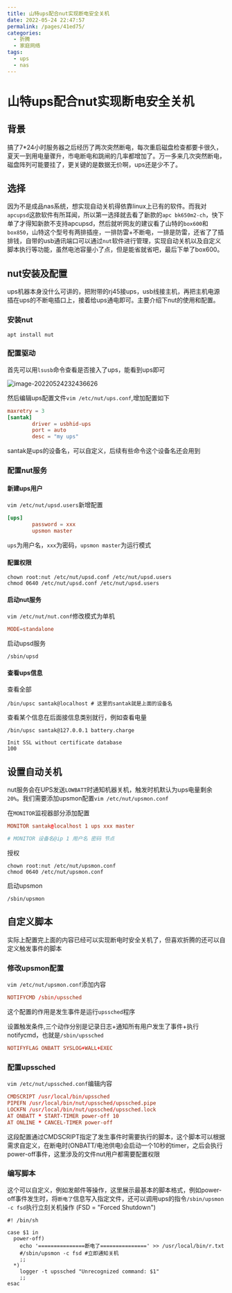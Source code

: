 ```yaml
---
title: 山特ups配合nut实现断电安全关机
date: 2022-05-24 22:47:57
permalink: /pages/41ed75/
categories:
  - 折腾
  - 家庭网络
tags:
  - ups
  - nas
---
```

# 山特ups配合nut实现断电安全关机

## 背景

搞了7*24小时服务器之后经历了两次突然断电，每次重启磁盘检查都要卡很久，夏天一到用电量骤升，市电断电和跳闸的几率都增加了。万一多来几次突然断电，磁盘阵列可能要挂了，更关键的是数据无价啊，ups还是少不了。

## 选择

因为不是成品nas系统，想实现自动关机得依靠linux上已有的软件。而我对`apcupsd`这款软件有所耳闻，所以第一选择就去看了新款的`apc bk650m2-ch`，快下单了才得知新款不支持apcupsd，然后就听网友的建议看了山特的`box600`和`box850`，山特这个型号有两排插座，一排防雷+不断电，一排是防雷，还省了了插排钱，自带的usb通讯端口可以通过`nut`软件进行管理，实现自动关机以及自定义脚本执行等功能，虽然电池容量小了点，但是能省就省吧，最后下单了box600。

## nut安装及配置

ups机器本身没什么可讲的，把附带的rj45接ups，usb线接主机，再把主机电源插在ups的不断电插口上，接着给ups通电即可。主要介绍下nut的使用和配置。



### 安装nut

`apt install nut`

### 配置驱动

首先可以用`lsusb`命令查看是否接入了ups，能看到ups即可

![image-20220524232436626](http://io.storyxc.com/blog/image-20220524232436626.png)

然后编辑ups配置文件`vim /etc/nut/ups.conf`,增加配置如下

```conf
maxretry = 3
[santak]
        driver = usbhid-ups
        port = auto
        desc = "my ups"
```

santak是ups的设备名，可以自定义，后续有些命令这个设备名还会用到



### 配置nut服务

#### 新建ups用户

`vim /etc/nut/upsd.users`新增配置

```conf
[ups]
        password = xxx
        upsmon master
```

`ups`为用户名，`xxx`为密码，`upsmon master`为运行模式

#### 配置权限

```shell
chown root:nut /etc/nut/upsd.conf /etc/nut/upsd.users
chmod 0640 /etc/nut/upsd.conf /etc/nut/upsd.users
```

#### 启动nut服务

`vim /etc/nut/nut.conf`修改模式为单机

```conf
MODE=standalone
```

启动upsd服务

```shell
/sbin/upsd
```

#### 查看ups信息

查看全部

```shell
/bin/upsc santak@localhost # 这里的santak就是上面的设备名
```

查看某个信息在后面接信息类别就行，例如查看电量

```shell
/bin/upsc santak@127.0.0.1 battery.charge

Init SSL without certificate database
100
```

## 设置自动关机

nut服务会在UPS发送`LOWBATT`时通知机器关机，触发时机默认为ups电量剩余`20%`。我们需要添加upsmon配置`vim /etc/nut/upsmon.conf`

在`MONITOR`监视器部分添加配置

```conf
MONITOR santak@localhost 1 ups xxx master

# MONITOR 设备名@ip 1 用户名 密码 节点
```

授权

```shell
chown root:nut /etc/nut/upsmon.conf
chmod 0640 /etc/nut/upsmon.conf
```

启动upsmon

```shell
/sbin/upsmon
```

## 自定义脚本

实际上配置完上面的内容已经可以实现断电时安全关机了，但喜欢折腾的还可以自定义触发事件的脚本

### 修改upsmon配置

`vim /etc/nut/upsmon.conf`添加内容

```conf
NOTIFYCMD /sbin/upssched
```

这个配置的作用是发生事件是运行`upssched`程序

设置触发条件,三个动作分别是记录日志+通知所有用户发生了事件+执行notifycmd，也就是`/sbin/upssched`

```conf
NOTIFYFLAG ONBATT SYSLOG+WALL+EXEC
```

### 配置upssched

`vim /etc/nut/upssched.conf`编辑内容

```conf
CMDSCRIPT /usr/local/bin/upssched
PIPEFN /usr/local/bin/nut/upssched/upssched.pipe
LOCKFN /usr/local/bin/nut/upssched/upssched.lock
AT ONBATT * START-TIMER power-off 10
AT ONLINE * CANCEL-TIMER power-off
```

这段配置通过CMDSCRIPT指定了发生事件时需要执行的脚本，这个脚本可以根据需求自定义，在断电时(ONBATT/电池供电)会启动一个10秒的timer，之后会执行power-off事件，这里涉及的文件nut用户都需要配置权限

### 编写脚本

这个可以自定义，例如发邮件等操作，这里展示最基本的脚本格式，例如power-off事件发生时，将`断电了`信息写入指定文件，还可以调用ups的指令`/sbin/upsmon -c fsd`执行立刻关机操作 (FSD = "Forced Shutdown")

```shell
#! /bin/sh

case $1 in
  power-off)
    echo '===============断电了===============' >> /usr/local/bin/r.txt
    #/sbin/upsmon -c fsd #立即通知关机
    ;;
  *)
    logger -t upssched "Unrecognized command: $1"
    ;;
esac
```

